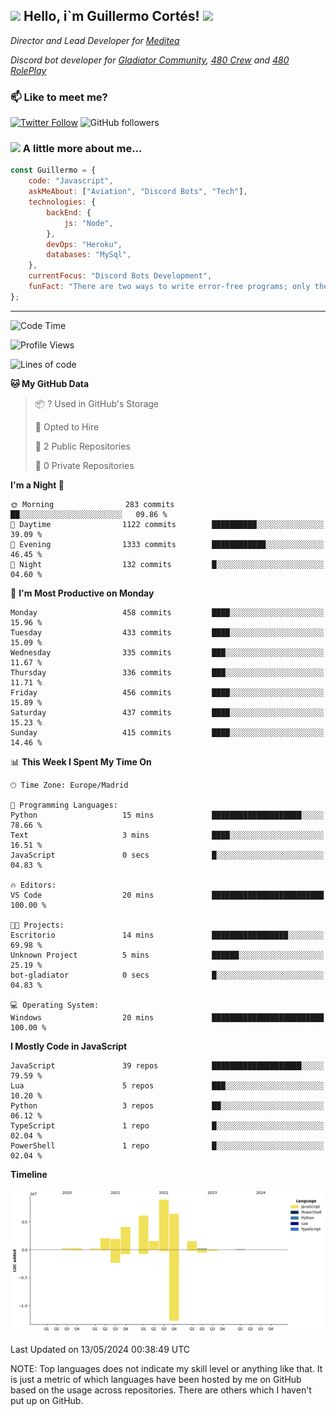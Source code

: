 <h2><img src="https://emojis.slackmojis.com/emojis/images/1531849430/4246/blob-sunglasses.gif?1531849430" width="30"/> Hello, i`m Guillermo Cortés! <img src="https://media.giphy.com/media/PiuVH04cd9JcmqqWKK/giphy.gif" width="50"></h2>
<p><em>Director and Lead Developer for <a href="https://mediteavirtual.es/">Meditea</a>
</em></p>
<p><em>Discord bot developer for <a href="https://discord.comunidadgladiator.com">Gladiator Community</a>, <a href="https://discord.gg/UpvpkUbGdA">480 Crew</a> and <a href="https://discord.gg/dmMRQgH3tu">480 RolePlay</a>
</em></p>

### 📫 Like to meet me?

[![Twitter Follow](https://img.shields.io/twitter/follow/concara3443?label=Follow)](https://twitter.com/intent/follow?screen_name=concara3443)
![GitHub followers](https://img.shields.io/github/followers/concara3443?label=Follow&style=social)

### <img src="https://media.giphy.com/media/WFZvB7VIXBgiz3oDXE/giphy.gif" width="50"> A little more about me...  

```javascript
const Guillermo = {
    code: "Javascript",
    askMeAbout: ["Aviation", "Discord Bots", "Tech"],
    technologies: {
        backEnd: {
            js: "Node",
        },
        devOps: "Heroku",
        databases: "MySql",
    },
    currentFocus: "Discord Bots Development",
    funFact: "There are two ways to write error-free programs; only the third one works"
};
```

---

<!--START_SECTION:waka-->
![Code Time](http://img.shields.io/badge/Code%20Time-410%20hrs%2045%20mins-blue)

![Profile Views](http://img.shields.io/badge/Profile%20Views-0-blue)

![Lines of code](https://img.shields.io/badge/From%20Hello%20World%20I%27ve%20Written-33.9%20million%20lines%20of%20code-blue)

**🐱 My GitHub Data** 

> 📦 ? Used in GitHub's Storage 
 > 
> 💼 Opted to Hire
 > 
> 📜 2 Public Repositories 
 > 
> 🔑 0 Private Repositories 
 > 
**I'm a Night 🦉** 

```text
🌞 Morning                283 commits         ██░░░░░░░░░░░░░░░░░░░░░░░   09.86 % 
🌆 Daytime                1122 commits        ██████████░░░░░░░░░░░░░░░   39.09 % 
🌃 Evening                1333 commits        ████████████░░░░░░░░░░░░░   46.45 % 
🌙 Night                  132 commits         █░░░░░░░░░░░░░░░░░░░░░░░░   04.60 % 
```
📅 **I'm Most Productive on Monday** 

```text
Monday                   458 commits         ████░░░░░░░░░░░░░░░░░░░░░   15.96 % 
Tuesday                  433 commits         ████░░░░░░░░░░░░░░░░░░░░░   15.09 % 
Wednesday                335 commits         ███░░░░░░░░░░░░░░░░░░░░░░   11.67 % 
Thursday                 336 commits         ███░░░░░░░░░░░░░░░░░░░░░░   11.71 % 
Friday                   456 commits         ████░░░░░░░░░░░░░░░░░░░░░   15.89 % 
Saturday                 437 commits         ████░░░░░░░░░░░░░░░░░░░░░   15.23 % 
Sunday                   415 commits         ████░░░░░░░░░░░░░░░░░░░░░   14.46 % 
```


📊 **This Week I Spent My Time On** 

```text
🕑︎ Time Zone: Europe/Madrid

💬 Programming Languages: 
Python                   15 mins             ████████████████████░░░░░   78.66 % 
Text                     3 mins              ████░░░░░░░░░░░░░░░░░░░░░   16.51 % 
JavaScript               0 secs              █░░░░░░░░░░░░░░░░░░░░░░░░   04.83 % 

🔥 Editors: 
VS Code                  20 mins             █████████████████████████   100.00 % 

🐱‍💻 Projects: 
Escritorio               14 mins             █████████████████░░░░░░░░   69.98 % 
Unknown Project          5 mins              ██████░░░░░░░░░░░░░░░░░░░   25.19 % 
bot-gladiator            0 secs              █░░░░░░░░░░░░░░░░░░░░░░░░   04.83 % 

💻 Operating System: 
Windows                  20 mins             █████████████████████████   100.00 % 
```

**I Mostly Code in JavaScript** 

```text
JavaScript               39 repos            ████████████████████░░░░░   79.59 % 
Lua                      5 repos             ███░░░░░░░░░░░░░░░░░░░░░░   10.20 % 
Python                   3 repos             ██░░░░░░░░░░░░░░░░░░░░░░░   06.12 % 
TypeScript               1 repo              █░░░░░░░░░░░░░░░░░░░░░░░░   02.04 % 
PowerShell               1 repo              █░░░░░░░░░░░░░░░░░░░░░░░░   02.04 % 
```



**Timeline**

![Lines of Code chart](https://raw.githubusercontent.com/Concara3443/Concara3443/main/assets/bar_graph.png)


 Last Updated on 13/05/2024 00:38:49 UTC
<!--END_SECTION:waka-->

NOTE: Top languages does not indicate my skill level or anything like that. It is just a metric of which languages have been hosted by me on GitHub based on the usage across repositories. There are others which I haven't put up on GitHub.
